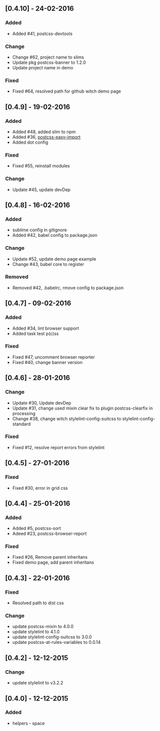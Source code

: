 ## [0.4.10] - 24-02-2016
### Added
- Added #41, postcss-devtools

### Change
- Change #62, project name to slims
- Update pkg postcss-banner to 1.2.0
- Update project name in demo

### Fixed
- Fixed #64, resolved path for github witch demo page

## [0.4.9] - 19-02-2016
### Added
- Added #48, added slim to npm
- Added #36, [postcss-easy-import](https://github.com/TrySound/postcss-easy-import)
- Added dot config

### Fixed
- Fixed #55, reinstall modules

### Change
- Update #45, update devDep

## [0.4.8] - 16-02-2016
### Added 
- sublime config in gitignore
- Added #42, babel config to package.json

### Change
- Update #52, update demo page example
- Change #43, babel core to register

### Removed
- Removed #42, .babelrc, rmove config to package.json

## [0.4.7] - 09-02-2016
### Added 
- Added #34, lint browser support
- Added task test p(c)ss

### Fixed
- Fixed #47, uncomment browser reporter
- Fixed #40, change banner version

## [0.4.6] - 28-01-2016
### Change
- Update #30, Update devDep
- Update #31, change used mixin clear fix to plugin postcss-clearfix in processing
- Change #38, change witch stylelint-config-suitcss to stylelint-config-standard

### Fixed
- Fixed #12, resolve report errors from stylelint

## [0.4.5] - 27-01-2016
### Fixed
- Fixed #30, error in grid css

## [0.4.4] - 25-01-2016
### Added
- Added #5, postcss-sort
- Adeed #23, postcss-browser-report

### Fixed 
- Fixed #26, Remove parent inheritans
- Fixed demo page, add parent inheritans

## [0.4.3] - 22-01-2016
### Fixed 
- Resolved path to dist css

### Change
- update postcss-mixin to 4.0.0
- update stylelint to 4.1.0
- update stylelint-config-suitcss to 3.0.0
- update postcss-at-rules-variables to 0.0.14

## [0.4.2] - 12-12-2015
### Change
- update stylelint to v3.2.2

## [0.4.0] - 12-12-2015
### Added
- helpers - space
